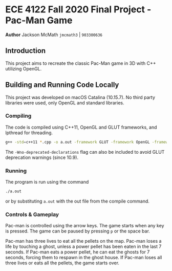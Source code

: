# ECE 4122 Fall 2020 Final Project - Pac-Man Game

**Author** Jackson McMath
`jmcmath3` | `903300636`

## Introduction

This project aims to recreate the classic Pac-Man game in 3D with C++ utilizing OpenGL.

## Building and Running Code Locally

This project was developed on macOS Catalina (10.15.7). No third party libraries were used, only OpenGL and standard libraries.

### Compiling

The code is compiled using C++11, OpenGL and GLUT frameworks, and lpthread for threading.
```bash
g++ -std=c++11 *.cpp -o a.out -framework GLUT -framework OpenGL -framework Cocoa -lpthread
```
The `-Wno-deprecated-declarations` flag can also be included to avoid GLUT deprecation warnings (since 10.9).

### Running

The program is run using the command
```bash
./a.out
```
or by substituting `a.out` with the out file from the compile command.

### Controls & Gameplay

Pac-man is controlled using the arrow keys.
The game starts when any key is pressed.
The game can be paused by pressing `p` or the space bar.

Pac-man has three lives to eat all the pellets on the map.
Pac-man loses a life by touching a ghost, unless a power pellet has been eaten in the last 7 seconds.
If Pac-man eats a power pellet, he can eat the ghosts for 7 seconds, forcing them to respawn in the ghost house.
If Pac-man loses all three lives or eats all the pellets, the game starts over.
